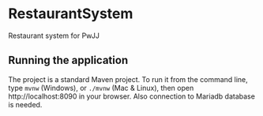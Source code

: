 # RestaurantSystem

Restaurant system for PwJJ
## Running the application

The project is a standard Maven project. To run it from the command line,
type `mvnw` (Windows), or `./mvnw` (Mac & Linux), then open
http://localhost:8090 in your browser. Also connection to Mariadb database is needed.
